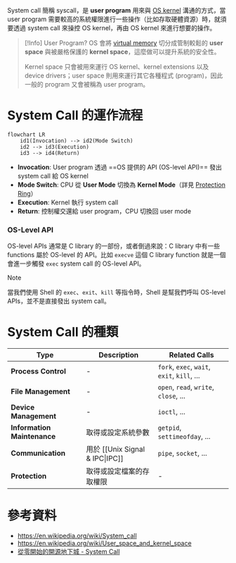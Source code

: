 System call 簡稱 syscall，是 **user program** 用來與 [OS kernel](</Operating System/Kernel.draft.md>) 溝通的方式，當 user program 需要較高的系統權限進行一些操作（比如存取硬體資源）時，就須要透過 system call 來操控 OS kernel，再由 OS kernel 來進行想要的操作。

>[!Info] User Program?
>OS 會將 [virtual memory](</Operating System/Memory Management.draft.md#Virtual Memory>) 切分成管制較鬆的 **user space** 與被嚴格保護的 **kernel space**，這麼做可以提升系統的安全性。
>
>Kernel space 只會被用來運行 OS kernel、kernel extensions 以及 device drivers；user space 則用來運行其它各種程式 (program)，因此一般的 program 又會被稱為 user program。

# System Call 的運作流程

```mermaid
flowchart LR
    id1(Invocation) --> id2(Mode Switch)
    id2 --> id3(Execution)
    id3 --> id4(Return)
```

- **Invocation**: User program 透過 ==OS 提供的 API (OS-level API)== 發出 system call 給 OS kernel
- **Mode Switch**: CPU 從 **User Mode** 切換為 **Kernel Mode**（詳見 [Protection Ring](</Operating System/Memory Management.draft.md#Protection Ring>)）
- **Execution**: Kernel 執行 system call
- **Return**: 控制權交還給 user program，CPU 切換回 user mode

### OS-Level API

OS-level APIs 通常是 C library 的一部份，或者倒過來說：C library 中有一些 functions 屬於 OS-level 的 API。比如 `execve` 這個 C library function 就是一個會進一步觸發 `exec` system call 的 OS-level API。

>[!Note]
>當我們使用 Shell 的 `exec`、`exit`、`kill` 等指令時，Shell 是幫我們呼叫 OS-level APIs，並不是直接發出 system call。

# System Call 的種類

|Type|Description|Related Calls|
|---|---|---|
|**Process Control**|-|`fork`, `exec`, `wait`, `exit`, `kill`, ...|
|**File Management**|-|`open`, `read`, `write`, `close`, ...|
|**Device Management**|-|`ioctl`, ...|
|**Information Maintenance**|取得或設定系統參數|`getpid`, `settimeofday`, ...|
|**Communication**|用於 [[Unix Signal & IPC\|IPC]]|`pipe`, `socket`, ...|
|**Protection**|取得或設定檔案的存取權限|-|

# 參考資料

- <https://en.wikipedia.org/wiki/System_call>
- <https://en.wikipedia.org/wiki/User_space_and_kernel_space>
- [從零開始的開源地下城 - System Call](https://hackmd.io/@combo-tw/BJPoAcqQS)
